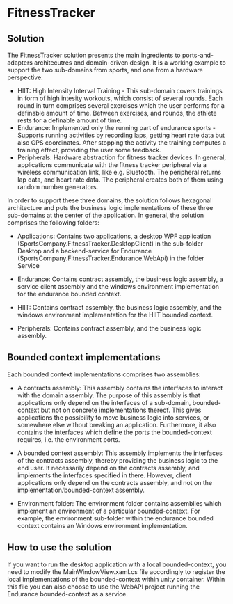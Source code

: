 # FitnessTracker

## Solution

The FitnessTracker solution presents the main ingredients to ports-and-adapters architecutres and domain-driven design. It is a working example to support the two sub-domains from sports, and one from a hardware perspective:

* HIIT: High Intensity Interval Training - This sub-domain covers trainings in form of high intesity workouts, which consist of several rounds. Each round in turn comprises several exercises which the user performs for a definable amount of time. Between exercises, and rounds, the athlete rests for a definable amount of time.
* Endurance: Implemented only the running part of endurance sports - Supports running activities by recording laps, getting heart rate data but also GPS coordinates. After stopping the activity the training computes a training effect, providing the user some feedback.
* Peripherals: Hardware abstraction for fitness tracker devices. In general, applications communicate with the fitness tracker peripheral via a wireless communication link, like e.g.  Bluetooth. The peripheral returns lap data, and heart rate data. The peripheral creates both of them using random number generators.

In order to support these three domains, the solution follows hexagonal architecture and puts the business logic implementations of these three sub-domains at the center of the application. In general, the solution comprises the following folders:

* Applications: Contains two applications, a desktop WPF application (SportsCompany.FitnessTracker.DesktopClient) in the sub-folder Desktop and a backend-service for Endurance (SportsCompany.FitnessTracker.Endurance.WebApi) in the folder Service

* Endurance: Contains contract assembly, the business logic assembly, a service client assembly and the windows environment implementation for the endurance bounded context.

* HIIT: Contains contract assembly, the business logic assembly, and the windows environment implementation for the HIIT bounded context.

* Peripherals: Contains contract assembly, and the business logic assembly.

## Bounded context implementations

Each bounded context implementations comprises two assemblies:

* A contracts assembly: This assembly contains the interfaces to interact with the domain assembly. The purpose of this assembly is that applications only depend on the interfaces of a sub-domain, bounded-context but not on concrete implementations thereof. This gives applications the possibility to move business logic into services, or somewhere else without breaking an application. Furthermore, it also contains the interfaces which define the ports the bounded-context requires, i.e. the environment ports.

* A bounded context assembly: This assembly implements the interfaces of the contracts assembly, thereby providing the business logic to the end user. It necessarily depend on the contracts assembly, and implements the interfaces specified in there. However, client applications only depend on the contracts assembly, and not on the implementation/bounded-context assembly.

* Environment folder: The environment folder contains assemblies which implement an environment of a particular bounded-context. For example, the environment sub-folder within the endurance bounded context contains an Windows environment implementation.

## How to use the solution

If you want to run the desktop application with a local bounded-context, you need to modify the MainWindowView.xaml.cs file accordingly to register the local implementations of the bounded-context within unity container. Within this file you can also choose to use the WebAPI project running the Endurance bounded-context as a service.
